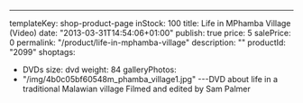 ---
templateKey: shop-product-page
inStock: 100
title: Life in MPhamba Village (Video)
date: "2013-03-31T14:54:06+01:00"
publish: true
price: 5
salePrice: 0
permalink: "/product/life-in-mphamba-village"
description: ""
productId: "2099"
shoptags:
  - DVDs
size: dvd
weight: 84
galleryPhotos:
  - "/img/4b0c05bf60548m_phamba_village1.jpg"
---DVD about life in a traditional Malawian village Filmed and edited by Sam Palmer
